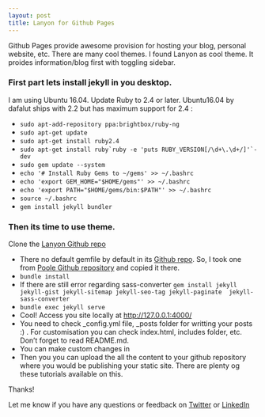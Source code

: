 ```yaml
---
layout: post
title: Lanyon for Github Pages
---
```


Github Pages provide awesome provision for hosting your blog, personal website, etc.
There are many cool themes. I found Lanyon as cool theme. It proides information/blog first with toggling sidebar.

### First part lets install jekyll in you desktop. 
I am using Ubuntu 16.04.
Update Ruby to 2.4 or later. Ubuntu16.04 by dafalut ships with 2.2 but has maximum support for 2.4 :
* ```sudo apt-add-repository ppa:brightbox/ruby-ng```
* ```sudo apt-get update```
* ```sudo apt-get install ruby2.4```
* ```sudo apt-get install ruby`ruby -e 'puts RUBY_VERSION[/\d+\.\d+/]'`-dev```
* ```sudo gem update --system```
* ```echo '# Install Ruby Gems to ~/gems' >> ~/.bashrc```
* ```echo 'export GEM_HOME="$HOME/gems"' >> ~/.bashrc```
* ```echo 'export PATH="$HOME/gems/bin:$PATH"' >> ~/.bashrc```
* ```source ~/.bashrc```
* ```gem install jekyll bundler```

### Then its time to use theme. 
Clone the [Lanyon Github repo](https://github.com/poole/lanyon.git)
* There no default gemfile by default in its [Github repo](https://github.com/poole/lanyon.git). So, I took one from [Poole Github repository](https://github.com/poole/poole.git) and copied it there.
* ```bundle install```
* If there are still error regarding sass-converter
  ```gem install jekyll jekyll-gist jekyll-sitemap jekyll-seo-tag jekyll-paginate  jekyll-sass-converter```
* ```bundle exec jekyll serve```
* Cool! Access you site locally at http://127.0.0.1:4000/
* You need to check _config.yml file, _posts folder for writting your posts :) . For customisation you can check index.html, includes folder, etc. Don’t forget to read README.md.
* You can make custom changes in 
* Then you you can upload the all the content to your github repository where you would be publishing your static site. There are plenty og these tutorials available on this.

Thanks!

Let me know if you have any questions or feedback on [Twitter]({{site.author.twitter}}) or [LinkedIn]({{site.author.linkedin}})
